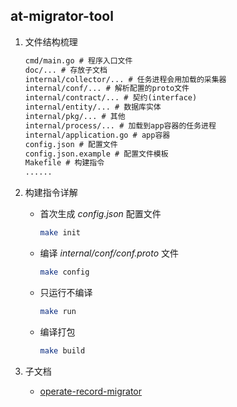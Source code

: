## at-migrator-tool

1. 文件结构梳理

    ```txt
    cmd/main.go # 程序入口文件
    doc/... # 存放子文档
    internal/collector/... # 任务进程会用加载的采集器
    internal/conf/... # 解析配置的proto文件
    internal/contract/... # 契约(interface)
    internal/entity/... # 数据库实体
    internal/pkg/... # 其他
    internal/process/... # 加载到app容器的任务进程
    internal/application.go # app容器
    config.json # 配置文件
    config.json.example # 配置文件模板
    Makefile # 构建指令
    ......
    ```

2. 构建指令详解
   - 首次生成 *config.json* 配置文件

     ```bash
     make init
     ```
   - 编译 *internal/conf/conf.proto* 文件
     
     ```bash
     make config
     ```
   - 只运行不编译
     
     ```bash
     make run
     ```
   - 编译打包
     
     ```bash
     make build
     ```

3. 子文档
   - [operate-record-migrator](https://git.mshare.cn/hr/at-migrator-tool/blob/master/docs/operate_record_migrator.md)